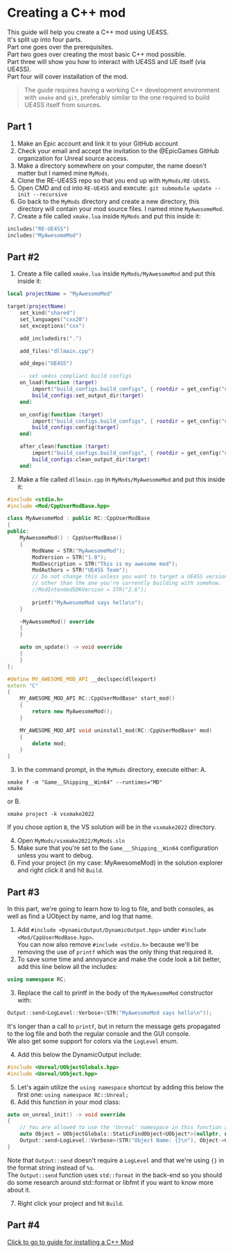 # Creating a C++ mod

This guide will help you create a C++ mod using UE4SS.  
It's split up into four parts.  
Part one goes over the prerequisites.  
Part two goes over creating the most basic C++ mod possible.  
Part three will show you how to interact with UE4SS and UE itself (via UE4SS).  
Part four will cover installation of the mod.

> The guide requires having a working C++ development environment with `xmake` and `git`, preferably similar to the one required to build UE4SS itself from sources.

## Part 1
1. Make an Epic account and link it to your GitHub account
2. Check your email and accept the invitation to the @EpicGames GitHub organization for Unreal source access.
3. Make a directory somewhere on your computer, the name doesn't matter but I named mine `MyMods`.
4. Clone the RE-UE4SS repo so that you end up with `MyMods/RE-UE4SS`.
5. Open CMD and cd into `RE-UE4SS` and execute: `git submodule update --init --recursive`
6. Go back to the `MyMods` directory and create a new directory, this directory will contain your mod source files.
I named mine `MyAwesomeMod`.
7. Create a file called `xmake.lua` inside `MyMods` and put this inside it:
```lua
includes("RE-UE4SS")
includes("MyAwesomeMod")
```

## Part #2
1. Create a file called `xmake.lua` inside `MyMods/MyAwesomeMod` and put this inside it:
```lua
local projectName = "MyAwesomeMod"

target(projectName)
    set_kind("shared")
    set_languages("cxx20")
    set_exceptions("cxx")

    add_includedirs(".")

    add_files("dllmain.cpp")

    add_deps("UE4SS")

    -- set ue4ss compliant build configs
    on_load(function (target)
        import("build_configs.build_configs", { rootdir = get_config("ue4ssRoot") })
        build_configs:set_output_dir(target)
    end)

    on_config(function (target)
        import("build_configs.build_configs", { rootdir = get_config("ue4ssRoot") })
        build_configs:config(target)
    end)

    after_clean(function (target)
        import("build_configs.build_configs", { rootdir = get_config("ue4ssRoot") })
        build_configs:clean_output_dir(target)
    end)
```
2. Make a file called `dllmain.cpp` in `MyMods/MyAwesomeMod` and put this inside it:
```c++
#include <stdio.h>
#include <Mod/CppUserModBase.hpp>

class MyAwesomeMod : public RC::CppUserModBase
{
public:
    MyAwesomeMod() : CppUserModBase()
    {
        ModName = STR("MyAwesomeMod");
        ModVersion = STR("1.0");
        ModDescription = STR("This is my awesome mod");
        ModAuthors = STR("UE4SS Team");
        // Do not change this unless you want to target a UE4SS version
        // other than the one you're currently building with somehow.
        //ModIntendedSDKVersion = STR("2.6");
        
        printf("MyAwesomeMod says hello\n");
    }

    ~MyAwesomeMod() override
    {
    }

    auto on_update() -> void override
    {
    }
};

#define MY_AWESOME_MOD_API __declspec(dllexport)
extern "C"
{
    MY_AWESOME_MOD_API RC::CppUserModBase* start_mod()
    {
        return new MyAwesomeMod();
    }

    MY_AWESOME_MOD_API void uninstall_mod(RC::CppUserModBase* mod)
    {
        delete mod;
    }
}
```
3. In the command prompt, in the `MyMods` directory, execute either:
A.
```
xmake f -m "Game__Shipping__Win64" --runtimes="MD"
xmake
```
or B.
```
xmake project -k vsxmake2022
```
If you chose option `B`, the VS solution will be in the `vsxmake2022` directory.

4. Open `MyMods/vsxmake2022/MyMods.sln`
5. Make sure that you're set to the `Game___Shipping__Win64` configuration unless you want to debug.
6. Find your project (in my case: MyAwesomeMod) in the solution explorer and right click it and hit `Build`.

## Part #3
In this part, we're going to learn how to log to file, and both consoles, as well as find a UObject by name, and log that name.
1. Add `#include <DynamicOutput/DynamicOutput.hpp>` under `#include <Mod/CppUserModBase.hpp>`.  
You can now also remove `#include <stdio.h>` because we'll be removing the use of `printf` which was the only thing that required it.
2. To save some time and annoyance and make the code look a bit better, add this line below all the includes:
```c++
using namespace RC;
```
3. Replace the call to printf in the body of the `MyAwesomeMod` constructor with:
```c++
Output::send<LogLevel::Verbose>(STR("MyAwesomeMod says hello\n"));
```
It's longer than a call to `printf`, but in return the message gets propagated to the log file and both the regular console and the GUI console.  
We also get some support for colors via the `LogLevel` enum.

4. Add this below the DynamicOutput include:
```c++
#include <Unreal/UObjectGlobals.hpp>
#include <Unreal/UObject.hpp>
```
5. Let's again utilize the `using namespace` shortcut by adding this below the first one: `using namespace RC::Unreal;`
6. Add this function in your mod class:
```c++
auto on_unreal_init() -> void override
{
    // You are allowed to use the 'Unreal' namespace in this function and anywhere else after this function has fired.
    auto Object = UObjectGlobals::StaticFindObject<UObject*>(nullptr, nullptr, STR("/Script/CoreUObject.Object"));
    Output::send<LogLevel::Verbose>(STR("Object Name: {}\n"), Object->GetFullName());
}
```
Note that `Output::send` doesn't require a `LogLevel` and that we're using `{}` in the format string instead of `%s`.  
The `Output::send` function uses `std::format` in the back-end so you should do some research around std::format or libfmt if you want to know more about it.

7. Right click your project and hit `Build`.

## Part #4

[Click to go to guide for installing a C++ Mod](./installing-a-c++-mod.md)
